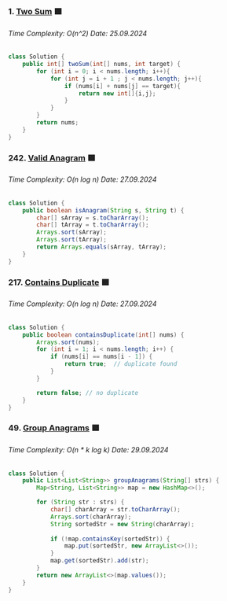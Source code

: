 ### 1. [Two Sum](https://leetcode.com/problems/two-sum/) 🟩
###### Time Complexity: O(n^2) Date: 25.09.2024  
```Java
class Solution {
    public int[] twoSum(int[] nums, int target) {
        for (int i = 0; i < nums.length; i++){
            for (int j = i + 1 ; j < nums.length; j++){
                if (nums[i] + nums[j] == target){
                    return new int[]{i,j};
                }
            }
        }
        return nums;
    }
}
```

### 242. [Valid Anagram](https://leetcode.com/problems/valid-anagram/) 🟩
###### Time Complexity: O(n log n) Date: 27.09.2024  
```Java
class Solution {
    public boolean isAnagram(String s, String t) {
        char[] sArray = s.toCharArray();
        char[] tArray = t.toCharArray();
        Arrays.sort(sArray);
        Arrays.sort(tArray);
        return Arrays.equals(sArray, tArray);
    }
}
```

### 217. [Contains Duplicate](https://leetcode.com/problems/contains-duplicate/) 🟩
###### Time Complexity: O(n log n) Date: 27.09.2024  
```Java
class Solution {
    public boolean containsDuplicate(int[] nums) {
        Arrays.sort(nums);
        for (int i = 1; i < nums.length; i++) {
            if (nums[i] == nums[i - 1]) {
                return true;  // duplicate found
            }
        }

        return false; // no duplicate
    }
}
```

### 49. [Group Anagrams](https://leetcode.com/problems/group-anagrams/description/) 🟩
###### Time Complexity: O(n * k log k) Date: 29.09.2024  
```Java
class Solution {
    public List<List<String>> groupAnagrams(String[] strs) {
        Map<String, List<String>> map = new HashMap<>();

        for (String str : strs) {
            char[] charArray = str.toCharArray();
            Arrays.sort(charArray);
            String sortedStr = new String(charArray);
    
            if (!map.containsKey(sortedStr)) {
                map.put(sortedStr, new ArrayList<>());
            }
            map.get(sortedStr).add(str);
        }
        return new ArrayList<>(map.values());
    }
}

```


